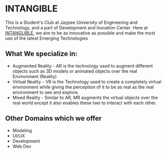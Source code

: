# INTANGIBLE

This is a Student's Club at Jaypee University of Engineering and Technology, and a part of Development and Inovation Center. Here at [INTANGLIBLE](#), we aim to be as innovative as possible and make the most use of the latest Emerging Technologies

## What We specialize in:
- Augmented Reality - AR is the technology used to augment different objects such as 3D models or animated objects over the real Environment (Reality)
- Virtual Reality - VR is the Technology used to create a completely virtual environment while giving the perception of it to be as real as the real environment to see and explore.
- Mixed Reality - Similar to AR, MR augments the virtual objects over the real world except it also enables these two to interact with each other.

## Other Domains which we offer
- Modeling
- UI/UX
- Development
- Web Dev